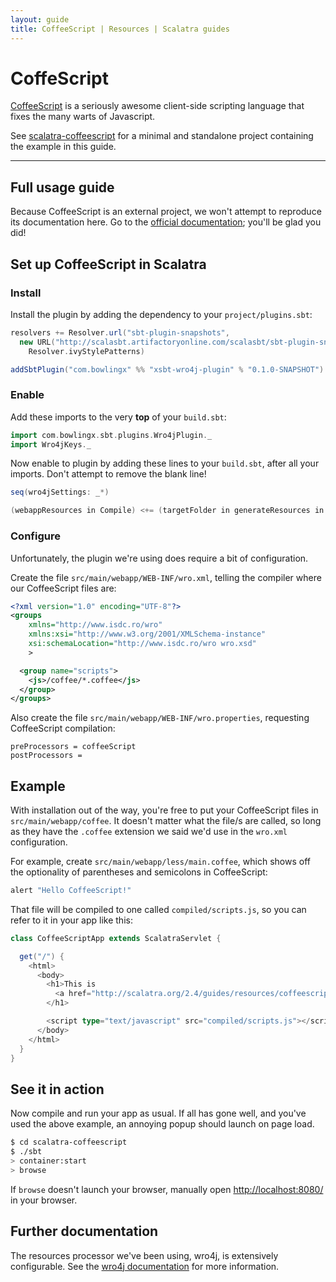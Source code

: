 ```yaml
---
layout: guide
title: CoffeeScript | Resources | Scalatra guides
---
```


<div class="page-header">
  <h1>CoffeScript</h1>
</div>

[CoffeeScript](http://coffeescript.org/) is a seriously awesome client-side scripting
language that fixes the many warts of Javascript.


<div class="alert alert-info">
  <span class="badge badge-info"><i class="icon-flag icon-white"></i></span>
  See
  <a href="{{site.examples}}resources/scalatra-coffeescript">scalatra-coffeescript</a>
  for a minimal and standalone project containing the example in this guide.
</div>

---

## Full usage guide
Because CoffeeScript is an external project, we won't attempt to reproduce its
documentation here.
Go to the [official documentation](http://coffeescript.org/); you'll be glad you did!

## Set up CoffeeScript in Scalatra

### Install

Install the plugin by adding the dependency to your `project/plugins.sbt`:

```scala
resolvers += Resolver.url("sbt-plugin-snapshots",
  new URL("http://scalasbt.artifactoryonline.com/scalasbt/sbt-plugin-snapshots/"))(
    Resolver.ivyStylePatterns)

addSbtPlugin("com.bowlingx" %% "xsbt-wro4j-plugin" % "0.1.0-SNAPSHOT")
```

### Enable

Add these imports to the very **top** of your `build.sbt`:

```scala
import com.bowlingx.sbt.plugins.Wro4jPlugin._
import Wro4jKeys._
```

Now enable to plugin by adding these lines to your `build.sbt`, after all your imports.
Don't attempt to remove the blank line!

```scala
seq(wro4jSettings: _*)

(webappResources in Compile) <+= (targetFolder in generateResources in Compile)
```

### Configure
Unfortunately, the plugin we're using does require a bit of configuration.

Create the file `src/main/webapp/WEB-INF/wro.xml`, telling the compiler where our
CoffeeScript files are:

```xml
<?xml version="1.0" encoding="UTF-8"?>
<groups
    xmlns="http://www.isdc.ro/wro"
    xmlns:xsi="http://www.w3.org/2001/XMLSchema-instance"
    xsi:schemaLocation="http://www.isdc.ro/wro wro.xsd"
    >

  <group name="scripts">
    <js>/coffee/*.coffee</js>
  </group>
</groups>
```

Also create the file `src/main/webapp/WEB-INF/wro.properties`, requesting CoffeeScript
compilation:


```
preProcessors = coffeeScript
postProcessors =
```

## Example

With installation out of the way, you're free to put your CoffeeScript files in
`src/main/webapp/coffee`.
It doesn't matter what the file/s are called, so long as they have the `.coffee`
extension we said we'd use in the `wro.xml` configuration.

For example, create `src/main/webapp/less/main.coffee`, which shows off the
optionality of parentheses and semicolons in CoffeeScript:


```coffeescript
alert "Hello CoffeeScript!"
```

That file will be compiled to one called `compiled/scripts.js`, so you can refer to it
in your app like this:

```scala
class CoffeeScriptApp extends ScalatraServlet {

  get("/") {
    <html>
      <body>
        <h1>This is
          <a href="http://scalatra.org/2.4/guides/resources/coffeescript.html">resources/coffeescript</a>!
        </h1>

        <script type="text/javascript" src="compiled/scripts.js"></script>
      </body>
    </html>
  }
}
```


## See it in action
Now compile and run your app as usual. If all has gone well, and you've used the
above example, an annoying popup should launch on page load.

```sh
$ cd scalatra-coffeescript
$ ./sbt
> container:start
> browse
```

If `browse` doesn't launch your browser, manually open
[http://localhost:8080/](http://localhost:8080/) in your browser.

## Further documentation
The resources processor we've been using, wro4j, is extensively configurable.
See the [wro4j documentation](http://code.google.com/p/wro4j/) for more information.
